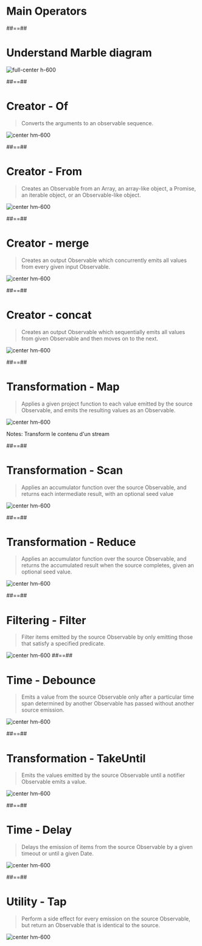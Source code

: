 <!-- .slide: class="transition bg-blue" -->

# Main Operators

##==##

# Understand Marble diagram

![full-center h-600](./assets/images/marble-diagram-anatomy.svg)

##==##

# Creator - Of

> Converts the arguments to an observable sequence.

![center hm-600](./assets/images/of.png)

##==##

# Creator - From

> Creates an Observable from an Array, an array-like object, a Promise, an iterable object, or an Observable-like object.

![center hm-600](./assets/images/from.png)

##==##

# Creator - merge

> Creates an output Observable which concurrently emits all values from every given input Observable.

![center hm-600](./assets/images/merge.png)

##==##

# Creator - concat

> Creates an output Observable which sequentially emits all values from given Observable and then moves on to the next.

![center hm-600](./assets/images/concat.png)

##==##

# Transformation - Map

> Applies a given project function to each value emitted by the source Observable, and emits the resulting values as an Observable.

![center hm-600](./assets/images/map.png)

Notes:
Transform le contenu d'un stream

##==##

# Transformation - Scan

> Applies an accumulator function over the source Observable, and returns each intermediate result, with an optional seed value

![center hm-600](./assets/images/scan.png)

##==##

# Transformation - Reduce

> Applies an accumulator function over the source Observable, and returns the accumulated result when the source completes, given an optional seed value.

![center hm-600](./assets/images/reduce.png)

##==##

# Filtering - Filter

> Filter items emitted by the source Observable by only emitting those that satisfy a specified predicate.

![center hm-600](./assets/images/filter.png)
##==##

# Time - Debounce

> Emits a value from the source Observable only after a particular time span determined by another Observable has passed without another source emission.

![center hm-600](./assets/images/debounce.png)

##==##

# Transformation - TakeUntil

> Emits the values emitted by the source Observable until a notifier Observable emits a value.

![center hm-600](./assets/images/takeUntil.png)

##==##

# Time - Delay

> Delays the emission of items from the source Observable by a given timeout or until a given Date.

![center hm-600](./assets/images/delay.png)

##==##

# Utility - Tap

> Perform a side effect for every emission on the source Observable, but return an Observable that is identical to the source.

![center hm-600](./assets/images/tap.png)
